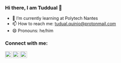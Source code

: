 ### Hi there, I am Tuddual 👋

- 🌱 I’m currently learning at Polytech Nantes
- 📫 How to reach me: tudual.quinio@protonmail.com
- 😄 Pronouns: he/him

### Connect with me:

[<img align="left" alt="Twitter logo" width="22px" src="https://cdn.jsdelivr.net/npm/simple-icons@v3/icons/twitter.svg" />][twitter]
[<img align="left" alt="LinkedIn logo" width="22px" src="https://cdn.jsdelivr.net/npm/simple-icons@v3/icons/linkedin.svg" />][linkedin]
[<img align="left" alt="Stackoverflow logo" width="22px" src="https://cdn.jsdelivr.net/npm/simple-icons@3.6.0/icons/stackoverflow.svg" />][stackoverflow]

[twitter]: https://twitter.com/Tuddual
[linkedin]: https://linkedin.com/in/tudual-quinio
[stackoverflow]: https://stackoverflow.com/users/14175103/tuddual
